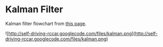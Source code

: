# Kalman Filter #

Kalman filter flowchart from [this page](http://www.robots.ox.ac.uk/~pnewman/Teaching/C4CourseResources/C4BMobileRobots.pdf).

![http://self-driving-rccar.googlecode.com/files/kalman.png](http://self-driving-rccar.googlecode.com/files/kalman.png)